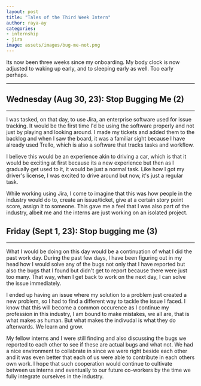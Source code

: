 ```yaml
---
layout: post
title: "Tales of the Third Week Intern"
author: raya-ay
categories: 
- internship
- jira
image: assets/images/bug-me-not.png
---
```


Its now been three weeks since my onboarding. My body clock is now adjusted to waking up early, and to sleeping early as well. Too early perhaps. 

---

## Wednesday (Aug 30, 23): Stop Bugging Me (2)
---

I was tasked, on that day, to use Jira, an enterprise software used for issue tracking. It would be the first time I'd be using the software properly and not just by playing and looking around. I made my tickets and added them to the backlog and when I saw the board, it was a familiar sight because I have already used Trello, which is also a software that tracks tasks and workflow. 

I believe this would be an experience akin to driving a car, which is that it would be exciting at first because its a new experience but then as I gradually get used to it, it would be just a normal task. Like how I got my driver's license, I was excited to drive around but now, it's just a regular task.

While working using Jira, I come to imagine that this was how people in the industry would do to, create an issue/ticket, give at a certain story point score, assign it to someone. This gave me a feel that I was also part of the industry, albeit me and the interns are just working on an isolated project.

## Friday (Sept 1, 23): Stop bugging me (3)
---

What I would be doing on this day would be a continuation of what I did the past work day. During the past few days, I have been figuring out in my head how I would solve any of the bugs not only that I have reported but also the bugs that I found but didn't get to report because there were just too many. That way, when I get back to work on the next day, I can solve the issue immediately. 

I ended up having an issue where my solution to a problem just created a new problem, so I had to find a different way to tackle the issue I faced. I know that this will become a common occurence as I continue my profession in this industry, I am bound to make mistakes, we all are, that is what makes as human. But what makes the indivudal is what they do afterwards. We learn and grow.

My fellow interns and I were still finding and also discussing the bugs we reported to each other to see if these are actual bugs and what not. We had a nice environment to collabrate in since we were right beside each other and it was even better that each of us were able to contribute in each others own work. I hope that such cooperation would continue to cultivate between us interns and eventually to our future co-workers by the time we fully integrate ourselves in the industry.